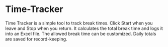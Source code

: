 # Time-Tracker
Time Tracker is a simple tool to track break times. Click Start when you leave and Stop when you return. It calculates the total break time and logs it into an Excel file. The allowed break time can be customized. Daily totals are saved for record-keeping.
